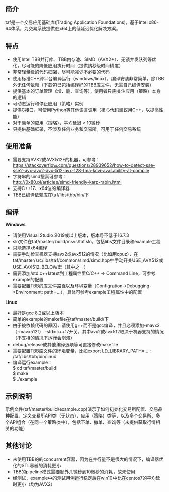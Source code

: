## 简介
taf是一个交易应用基础库(Trading Application Foundations)，基于Intel x86-64体系，为交易系统提供在x64上的低延迟优化解决方案。

## 特点
* 使用Intel TBB并行库、TBB内存池、SIMD（AVX2+）、无锁并发队列等优化，尽可能的降低应用执行时间（提供纳秒级时间精度）
* 非常轻量级的代码框架，尽可能减少不必要的代码
* 使用标准C++跨平台编译运行（windows/linux），编译安装非常简单，除TBB外无任何依赖（下载包已包括编译好的TBB库文件，无需自己编译安装）
* 提供基本的订单管理（增、删、查询等），使用者只需关注应用（策略）本身的逻辑
* 可动态运行和停止应用（策略）实例
* 提供C接口，可使用Python等其他语言调用（核心代码建议用C++，以提高性能）
* 对于简单的应用（策略），平均延迟 < 10微秒
* 只提供基础框架，不涉及任何业务和交易所。可用于任何交易系统

## 使用准备
* 需要支持AVX2或AVX512F的机器，可参考：  
  https://stackoverflow.com/questions/28939652/how-to-detect-sse-sse2-avx-avx2-avx-512-avx-128-fma-kcvi-availability-at-compile
* 字符串的simd搜索可参考：  
  http://0x80.pl/articles/simd-friendly-karp-rabin.html
* 支持C++17、x64位的编译器
* TBB已编译依赖库在taf/libs/tbb/bin/下

## 编译

**Windows**
  * 请使用Visual Studio 2019或以上版本，版本号不低于16.7.3
  * sln文件在taf/master/build/msvs/taf.sln，包括libs文件目录和example工程
  * 只能选择x64编译
  * 需要手动检查机器支持avx2或avx512的情况（比如用cpuz），在taf/master/src/libs/taf/common/simd/simd.hpp中手动开关USE_AVX512或USE_AVX512_BELOW宏（其中之一）
  * 需要添加/std:c++latest到工程属性里C/C++ -> Command Line，可参考example的配置
  * 需要配置TBB的库文件路径以及环境变量（Configration->Debugging->Environment: path=...），具体可参考example工程属性中的配置
  
**Linux**
  * 最好是gcc 8.2或以上版本
  * 简单的example的makefile在taf/master/build/下
  * 由于被依赖代码的原因，请使用g++而不是gcc编译，并且必须添加-mavx2（-mavx512f） -std=c++17开关，其中avx2或avx512取决于机器支持的情况（不支持的情况下运行会崩溃）
  * debug/release或其他编译选项等可直接修改makefile
  * 需要配置TBB库文件的环境变量，比如export LD_LIBRARY_PATH=... : /taf/libs/tbb/bin/linux
  * 编译运行example：  
    $ cd taf/master/build  
    $ make  
    $ ./example
    
## 示例说明
  示例文件(taf/master/build/example.cpp)演示了如何初始化交易所配置、交易品种配置，定义交易所API类（无状态），应用（策略）类等，以及多个交易所、多个API组合（在同一个策略类中），包括下单、撤单、查询等（未提供获取行情相关的功能）
  
## 其他讨论
  * 未使用TBB的的concurrent容器，因为在并行量不是很大的情况下，编译器优化的STL容器的消耗更小
  * TBB的pipeline模式需要额外几微秒到10微秒的消耗，故未使用
  * 经测试，example中的测试用例运行稳定后在win10中比在centos7的平均延时更小（均为AVX2）
